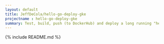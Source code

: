 ```yaml
---
layout: default
title: JeffDeCola/hello-go-deploy-gke
projectname : hello-go-deploy-gke
summary: Test, build, push (to DockerHub) and deploy a long running "hello-world" Docker Image to google kubernetes engine (gke).
---
```


{% include README.md %}
